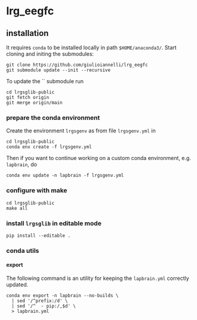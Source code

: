 # lrg_eegfc

## installation
It requires `conda` to be installed locally in path `$HOME/anaconda3/`. Start cloning and initing the submodules:
```
git clone https://github.com/giulioiannelli/lrg_eegfc
git submodule update --init --recursive
```
To update the `` submodule run
```
cd lrgsglib-public
git fetch origin
git merge origin/main
```
### prepare the conda environment
Create the environment `lrgsgenv` as from file `lrgsgenv.yml` in 
```
cd lrgsglib-public
conda env create -f lrgsgenv.yml
```
Then if you want to continue working on a custom conda environment, e.g. `lapbrain`, do
```
conda env update -n lapbrain -f lrgsgenv.yml
```
### configure with make
```
cd lrgsglib-public
make all
```
### install `lrgsglib` in editable mode
```
pip install --editable .
```
### conda utils
#### export
The following command is an utility for keeping the `lapbrain.yml` correctly updated.
```
conda env export -n lapbrain --no-builds \
  | sed '/^prefix:/d' \
  | sed '/^  - pip:/,$d' \
  > lapbrain.yml
```